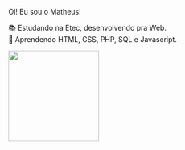 Oi! Eu sou o Matheus!


📚 Estudando na Etec, desenvolvendo pra Web. <br>
🌱 Aprendendo HTML, CSS, PHP, SQL e Javascript.

<div>
  <img height="180em" src="https://github-readme-stats.vercel.app/api?username=anuraghazra&count_private=true">
</div>
